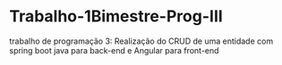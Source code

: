 # Trabalho-1Bimestre-Prog-III
trabalho de programação 3: Realização do CRUD de uma entidade com spring boot java para back-end e Angular para front-end

